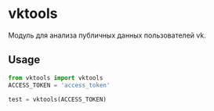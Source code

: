 # vktools
Модуль для анализа публичных данных пользователей vk.
## Usage
```python
from vktools import vktools
ACCESS_TOKEN = 'access_token'
  
test = vktools(ACCESS_TOKEN)
```
